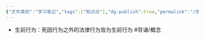 ```yaml
---
{"文件类别":"学习笔记","tags":["知识点"],"dg-publish":true,"permalink":"/学习笔记studyup/知识点cheese/生前行为/","dgPassFrontmatter":true,"noteIcon":"","created":"2024-09-13T08:53:31.865+08:00","updated":"2024-09-13T08:53:34.255+08:00"}
---
```


- 生前行为：死因行为之外的法律行为皆为生前行为 #背诵/概念 